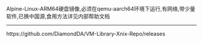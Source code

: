 Alpine-Linux-ARM64硬盘镜像,必须在qemu-aarch64环境下运行,有网络,带少量软件,已换中国源,食用方法详见内部帮助文档
<hr>
https://github.com/DiamondDA/VM-Library-Xnix-Repo/releases
